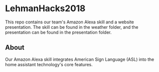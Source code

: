 # LehmanHacks2018

This repo contains our team's Amazon Alexa skill and a website presentation. The skill can be found in the weather folder, and the presentation can be found in the presentation folder.

## About

Our Amazon Alexa skill integrates American Sign Language (ASL) into the home assistant technology's core features.
